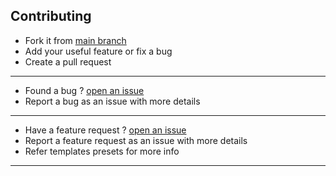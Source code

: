 ## Contributing

- Fork it from [main branch](https://github.com/jesvijonathan/JOS-Animation-Library)
- Add your useful feature or fix a bug
- Create a pull request

---

- Found a bug ? [open an issue]()
- Report a bug as an issue with more details

---

- Have a feature request ? [open an issue]()
- Report a feature request as an issue with more details
- Refer templates presets for more info

---
